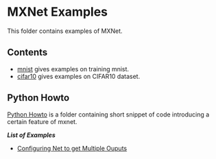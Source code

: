 MXNet Examples
==============
This folder contains examples of MXNet.

Contents
--------
* [mnist](mnist) gives examples on training mnist.
* [cifar10](cifar10) gives examples on CIFAR10 dataset.


Python Howto
------------
[Python Howto](python-howto) is a folder containing short snippet of code
introducing a certain feature of mxnet.

***List of Examples***
* [Configuring Net to get Multiple Ouputs](python-howto/multiple_outputs.py)

